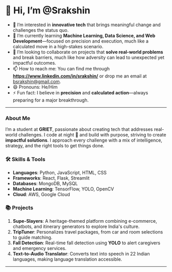 # 👋 Hi, I’m @Srakshin

- 👀 I’m interested in **innovative tech** that brings meaningful change and challenges the status quo.
- 🌱 I’m currently learning **Machine Learning, Data Science, and Web Development**—focused on precision and execution, much like a calculated move in a high-stakes scenario.
- 💞️ I’m looking to collaborate on projects that **solve real-world problems** and break barriers, much like how adversity can lead to unexpected yet impactful outcomes.
- 📫 How to reach me: You can find me through **https://www.linkedin.com/in/srakshin/** or drop me an email at bsrakshin@gmail.com.
- 😄 Pronouns: He/Him
- ⚡ Fun fact: I believe in **precision** and **calculated action**—always preparing for a major breakthrough.

---

### About Me

I’m a student at **GRIET**, passionate about creating tech that addresses real-world challenges. I code at night 🦇 and build with purpose, striving to create **impactful solutions**. I approach every challenge with a mix of intelligence, strategy, and the right tools to get things done.

### 🛠️ Skills & Tools

- **Languages**: Python, JavaScript, HTML, CSS
- **Frameworks**: React, Flask, Streamlit
- **Databases**: MongoDB, MySQL
- **Machine Learning**: TensorFlow, YOLO, OpenCV
- **Cloud**: AWS, Google Cloud

### 📚 Projects

1. **Supe-Slayers**: A heritage-themed platform combining e-commerce, chatbots, and itinerary generators to explore India's culture.
2. **TripTuner**: Personalizes travel packages, from car and room selections to guide matching.
3. **Fall Detection**: Real-time fall detection using **YOLO** to alert caregivers and emergency services.
4. **Text-to-Audio Translator**: Converts text into speech in 22 Indian languages, making language translation accessible.

---
